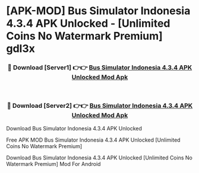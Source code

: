 # [APK-MOD] Bus Simulator Indonesia 4.3.4 APK Unlocked - [Unlimited Coins No Watermark Premium] gdl3x



<div align="center">
<h3>🔴 Download [Server1] 👉👉 <a href="https://momento.my/?title=Bus_Simulator_Indonesia_4.3.4_APK_Unlocked">Bus Simulator Indonesia 4.3.4 APK Unlocked Mod Apk</a></h3><br>

<h3>🔴 Download [Server2] 👉👉 <a href="https://momento.my/?title=Bus_Simulator_Indonesia_4.3.4_APK_Unlocked">Bus Simulator Indonesia 4.3.4 APK Unlocked Mod Apk</a></h3>
</div>



Download Bus Simulator Indonesia 4.3.4 APK Unlocked 

Free APK MOD Bus Simulator Indonesia 4.3.4 APK Unlocked [Unlimited Coins No Watermark Premium]

Download Bus Simulator Indonesia 4.3.4 APK Unlocked [Unlimited Coins No Watermark Premium] Mod For Android
